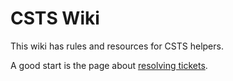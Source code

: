 <!-- TITLE: Home -->

# CSTS Wiki
This wiki has rules and resources for CSTS helpers.

A good start is the page about [resolving tickets](./procedure).